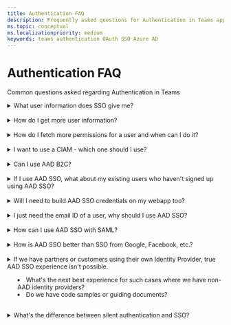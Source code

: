 ```yaml
---
title: Authentication FAQ
description: Frequently asked questions for Authentication in Teams app
ms.topic: conceptual
ms.localizationpriority: medium
keywords: teams authentication OAuth SSO Azure AD
---
```

# Authentication FAQ

Common questions asked regarding Authentication in Teams
<br>
<details>
<summary>What user information does SSO give me?</summary>

**Answer**:
</details>
<br>
<details>
<summary>How do I get more user information?</summary>

**Answer**:
</details>
<br>
<details>
<summary>How do I fetch more permissions for a user and when can I do it?</summary>

**Answer**:
</details>
<br>
<details>
<summary>I want to use a CIAM - which one should I use?</summary>

**Answer**:
</details>
<br>
<details>
<summary>Can I use AAD B2C?</summary>

**Answer**:
</details>
<br>
<details>
<summary>If I use AAD SSO, what about my existing users who haven't signed up using AAD SSO?</summary>

**Answer**:
</details>
<br>
<details>
<summary>Will I need to build AAD SSO credentials on my webapp too?</summary>

**Answer**:
</details>
<br>
<details>
<summary>I just need the email ID of a user, why should I use AAD SSO?</summary>

**Answer**:
</details>
<br>
<details>
<summary>How can I use AAD SSO with SAML?</summary>

**Answer**:
</details>
<br>
<details>
<summary>How is AAD SSO better than SSO from Google, Facebook, etc.?</summary>

**Answer**:
</details>
<br>
<details>
<summary>If we have partners or customers using their own Identity Provider, true AAD SSO experience isn't possible.

- What's the next best experience for such cases where we have non-AAD identity providers?
- Do we have code samples or guiding documents?</summary>

**Answer**:
</details>
<br>
<details>
<summary>What's the difference between silent authentication and SSO?</summary>

**Answer**:
</details>
